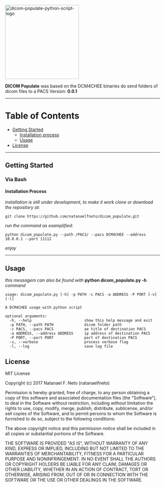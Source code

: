<p align="left">
  <a href="#">
    <img 
      alt="dicom-populate-python-script-logo" 
      src="https://raw.githubusercontent.com/natanaelfneto/dicom_populate/master/assets/dp-logo.png" 
      width="240" />
  </a>
</p>

**DICOM Populate** was based on the DCM4CHEE binaries do send folders of dicom files to a PACS
Version: **0.0.1**
***
# Table of Contents
* [Getting Started](#getting-started)
    * [Installation process](#installation-process)
    * [Usage](#usage)
* [License](#license)
***
## Getting Started
### Via Bash
#### Installation Process
_installation is still under development, to make it work_
_clone or download the repository at:_
```Shell
git clone https://github.com/natanaelfneto/dicom_populate.git
```
_run the command as examplified:_
```Shell
python dicom_populate.py --path /PACS/ --pacs DCM4CHEE --address 10.0.0.1 --port 11112
```
_enjoy_
***
## Usage
_this messagem can also be found with_ **python dicom_populate.py -h** _command_
```ShellSession
usage: dicom_populate.py [-h] -p PATH -c PACS -a ADDRESS -P PORT [-v] [-l]

A DCM4CHEE usage with python script

optional arguments:
  -h, --help                        show this help message and exit
  -p PATH, --path PATH              dicom folder path
  -c PACS, --pacs PACS              ae title of destination PACS
  -a ADDRESS, --address ADDRESS     ip address of destination PACS
  -P PORT, --port PORT              port of destination PACS
  -v, --verbose                     process verbose flag
  -l, --log                         save log file
```
## License
MIT License

Copyright (c) 2017 Natanael F. Neto (natanaelfneto)

Permission is hereby granted, free of charge, to any person obtaining a copy
of this software and associated documentation files (the "Software"), to deal
in the Software without restriction, including without limitation the rights
to use, copy, modify, merge, publish, distribute, sublicense, and/or sell
copies of the Software, and to permit persons to whom the Software is
furnished to do so, subject to the following conditions:

The above copyright notice and this permission notice shall be included in all
copies or substantial portions of the Software.

THE SOFTWARE IS PROVIDED "AS IS", WITHOUT WARRANTY OF ANY KIND, EXPRESS OR
IMPLIED, INCLUDING BUT NOT LIMITED TO THE WARRANTIES OF MERCHANTABILITY,
FITNESS FOR A PARTICULAR PURPOSE AND NONINFRINGEMENT. IN NO EVENT SHALL THE
AUTHORS OR COPYRIGHT HOLDERS BE LIABLE FOR ANY CLAIM, DAMAGES OR OTHER
LIABILITY, WHETHER IN AN ACTION OF CONTRACT, TORT OR OTHERWISE, ARISING FROM,
OUT OF OR IN CONNECTION WITH THE SOFTWARE OR THE USE OR OTHER DEALINGS IN THE
SOFTWARE.